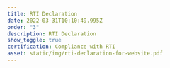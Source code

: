```yaml
---
title: RTI Declaration
date: 2022-03-31T10:10:49.995Z
order: "3"
description: RTI Declaration
show_toggle: true
certification: Compliance with RTI
asset: static/img/rti-declaration-for-website.pdf
---
```

